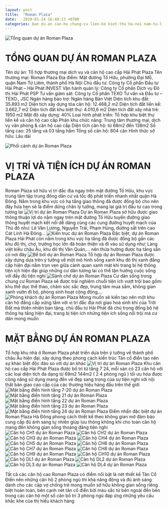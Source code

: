 ```yaml
---
layout: post
title:  "Roman Plaza"
date:   2020-01-24 16:49:13 +0700
categories: ban du-an can-ho chung-cu lien-ke biet-thu ha-noi nam-tu-liem dai-mo
---
```


![Tổng quan dự án Roman Plaza](/assets/roman-plaza/01-tong-quan.jpg)
# TỔNG QUAN DỰ ÁN ROMAN PLAZA 
Tên dự án: Tổ hợp thương mại dịch vụ và căn hộ cao cấp Hải Phát Plaza
Tên thương mại: Roman Plaza
Địa điểm: Mặt đường Tố Hữu, phường Đại Mỗ, quận Nam Từ Liêm, thành phố Hà Nội
Chủ đầu tư: Công ty Cổ phần Đầu tư Hải Phát – Hải Phát INVEST
Vận hành quản lý: Công ty Cổ phần Dịch vụ Đô thị Hải Phát PSP
Tư vấn giám sát: Công ty Cổ phần TEXO Tư vấn và Đầu tư – TEXO., JSC
Ngân hàng bảo trợ: Ngân hàng Bản Việt
Diện tích khu đất: 35.893 m2
Diện tích xây dựng tòa căn hộ: 12.468,2 m2
Diện tích đất liền kề: 3.662,7 m2
Diện tích đất khu biệt thự: 4.010,6 m2
Diện tích đất xây nhà trẻ: 1950 m2
Mật độ xây dựng: 40%
Loại hình phát triển: Tổ hợp khu biệt thự liền kề và căn hộ cao cấp
Phân khu chức năng: Trung tâm thương mại, dịch vụ văn phòng & căn hộ cao cấp
Diện tích căn hộ: từ 68m2 đến 138m2
Số tầng cao: 25 tầng và 03 tầng hầm
Tổng số căn hộ: 804 căn
Hình thức sở hữu: Lâu dài

![Phối cảnh dự án Roman Plaza](/assets/roman-plaza/02-phoi-canh.jpg)
# VỊ TRÍ VÀ TIỆN ÍCH DỰ ÁN ROMAN PLAZA
Roman Plaza sở hữu vị trí đắc địa ngay trên mặt đường Tố Hữu, khu vực trung tâm tập trung đông dân cư và tốc độ phát triển nhanh nhất quận Hà Đông. Nằm trong khu vực có hạ tầng giao thông đã được đồng bộ cho nên đây hứa hẹn sẽ là điểm dừng chân lý tưởng, mang lại giá trị đầu tư cao trong tương lai
![Vị trí dự án Roman Plaza](/assets/roman-plaza/03-vi-tri.jpg)
Dự án Roman Plaza sở hữu được giao thông thuận lợi do nằm ngay trên mặt đường Tố Hữu tuyến đường giao thông huyết mạch kết nối dễ dàng cùng các cung đường huyết mạch của Thủ đô như: Lê Văn Lương, Nguyễn Trãi, Phạm Hùng, đường sắt trên cao Cát Linh Hà Đông...
![Kiến truc dự án Roman Plaza](/assets/roman-plaza/04-kien-truc.jpg)
Đặc biệt, dự án Roman Plaza Hải Phát còn nằm trong khu vực hạ tầng đã được đồng bộ gần các khu đô thị, chợ, trường học lớn đã hoàn thiện và đi vào sử dụng như: Làng việt kiều châu Âu, khu đô thị Văn Quán,... nên thừa hưởng được hạ tầng sẵn có nơi đây
![Bể bơi dự án Roman Plaza](/assets/roman-plaza/05-be-boi.jpg)
Tổ hợp dự án Roman Plaza được xây dựng dựa trên ý tưởng về một mô hình sống xanh khu đô thị xanh đẳng cấp hiện đại nằm trọn vẹn giữa cảnh quan xanh mát khi trang bị hệ thống tiện ích hiện đại giúp những cư dân tương lai có thể tận hưởng cuộc sống với đầy đủ tiện nghi
![Sảnh chờ dự án Roman Plaza](/assets/roman-plaza/06-sanh-cho.jpg)
Cư dân sống trong chung cư Roman Plaza sẽ được trải nghiệm chuỗi tiện ích vượt trội bao gồm: khu thể dục thể thao, chăm sóc sắc đẹp, trung tâm mua sắm, không gian xanh vườn đi bộ, phòng sinh hoạt cộng động,...
![Phòng khách dự án Roman Plaza](/assets/roman-plaza/07-phong-khach.jpg)
Mong muốn sẽ kiến tạo nên một khu căn hộ đẳng cấp xứng tầm với vị trí đắc địa nơi giao hoà sinh khí của Trời Đất mà thiên nhiên ban tặng, chủ đầu tư Hải Phát đã chú trọng đồng bộ hệ thống hạ tầng hiện đại, trang bị tiện ích những tiện ích sống nổi trội mà cư dân mong muốn

# MẶT BẰNG DỰ ÁN ROMAN PLAZA 
Tổ hợp khu nhà ở Roman Plaza phát triển dựa trên ý tưởng về thành phố châu Âu hiện đại, xây dựng theo phong cách kiến trúc Tân cổ điển tạo nên sự khác biệt độc đáo so với dự án khác
![Vị trí dự án Roman Plaza](/assets/roman-plaza/08-vi-tri.jpg)
Khu căn hộ cao cấp Hải Phát Plaza được bố trí từ tầng 7 24, mỗi sàn có 23 căn hộ với các loại diện tích đa dạng từ 69m2 144m2 ( 2 4 phòng ngủ ) tối ưu hóa được công năng sử dụng mang đến vẻ đẹp sang trọng của sự tiện nghi với nội thất bàn giao cao cấp của các thương hiệu hàng đầu trên thế giới
![Mặt bằng điển hình tầng 7-20 dự án Roman Plaza](/assets/roman-plaza/09-mat-bang-dien-hinh-7-20.jpg)
![Mặt bằng điển hình tầng 21 dự án Roman Plaza](/assets/roman-plaza/10-mat-bang-dien-hinh-21.jpg)
![Mặt bằng điển hình tầng 22 dự án Roman Plaza](/assets/roman-plaza/11-mat-bang-dien-hinh-22.jpg)
![Mặt bằng điển hình tầng 23 dự án Roman Plaza](/assets/roman-plaza/12-mat-bang-dien-hinh-23.jpg)
![Mặt bằng điển hình tầng 24 dự án Roman Plaza](/assets/roman-plaza/13-mat-bang-dien-hinh-24.jpg)
Điểm nhấn đặc biệt dự án Roman Plaza Hà Đông phong cách thiết kế theo không gian mở đảm bảo cung cấp đủ ánh sáng tự nhiên giúp lưu thông không khí cho toàn căn hộ mang đến không gian sống thoáng đãng tiện nghi
![Căn hộ CH1 dự án Roman Plaza](/assets/roman-plaza/14-can-ho-ch1.jpg)
![Căn hộ CH2 dự án Roman Plaza](/assets/roman-plaza/15-can-ho-ch2.jpg)
![Căn hộ CH3 dự án Roman Plaza](/assets/roman-plaza/16-can-ho-ch3.jpg)
![Căn hộ CH4 dự án Roman Plaza](/assets/roman-plaza/17-can-ho-ch4.jpg)
![Căn hộ CH5 dự án Roman Plaza](/assets/roman-plaza/18-can-ho-ch5.jpg)
![Căn hộ CH6 dự án Roman Plaza](/assets/roman-plaza/19-can-ho-ch6.jpg)
![Căn hộ CH7 dự án Roman Plaza](/assets/roman-plaza/20-can-ho-ch7.jpg)
![Căn hộ CH8 dự án Roman Plaza](/assets/roman-plaza/21-can-ho-ch8.jpg)
![Căn hộ CH9 dự án Roman Plaza](/assets/roman-plaza/22-can-ho-ch9.jpg)
![Căn hộ CH10 dự án Roman Plaza](/assets/roman-plaza/23-can-ho-ch10.jpg)
![Căn hộ DL1 dự án Roman Plaza](/assets/roman-plaza/24-can-ho-dl1.jpg)
![Căn hộ DL2 dự án Roman Plaza](/assets/roman-plaza/25-can-ho-dl2.jpg)
![Căn hộ DL3 dự án Roman Plaza](/assets/roman-plaza/26-can-ho-dl3.jpg)
![Căn hộ DL4 dự án Roman Plaza](/assets/roman-plaza/27-can-ho-dl4.jpg)

Tất cả các căn hộ cao Roman Plaza có điểm nổi bật là nét thiết kế Tân Cổ Điển nên những căn hộ 2 phòng ngủ thì khá năng động và đủ ánh sáng dành cho các cặp vợ chồng trẻ mong muốn sở hữu không gian sống riêng biệt hoàn toàn, bên cạnh nét tân cổ điển bởi màu sắc từ bên ngoài đến bên trong các căn hộ một số căn bố trí 3 phòng ngủ đáp ứng những yêu cầu khắc khe của thị hiếu khách hàng